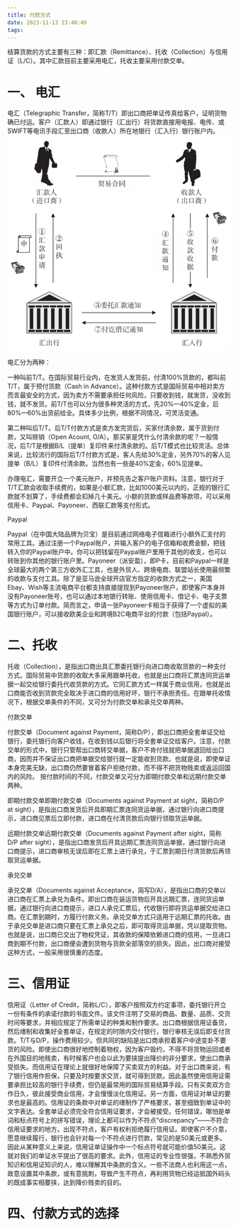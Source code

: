 ```yaml
---
title: 付款方式
date: 2023-11-13 23:40:49
tags:
---
```

结算货款的方式主要有三种：即汇款（Remittance）、托收（Collection）与信用证（L/C）。其中汇款目前主要采用电汇，托收主要采用付款交单。



# 一、 电汇

电汇（Telegraphic Transfer，简称T/T）即出口商把单证传真给客户，证明货物确已付运。客户（汇款人）即通过银行（汇出行）将货款直接用电报、电传、或SWIFT等电讯手段汇至出口商（收款人）所在地银行（汇入行）银行账户内。
![电汇](../../images/付款方式/电汇.png)


电汇分为两种：

一种叫前T/T。在国际贸易行业内，在发货人发货前，付清100%货款的，都叫前T/T，属于预付货款（Cash in Advance）。这种付款方式是国际贸易中相对卖方而言最安全的方式，因为卖方不需要承担任何风险，只要收到钱，就发货，没收到钱，就不发货。前T/T也可以分为很多种灵活的方式，先20%—40%定金，后80%—60%出货前给全。具体多少比例，根据不同情况，可灵活变通。

第二种叫后T/T。后T/T付款方式是卖方发完货后，买家付清余款，属于货到付款，又叫赊销（Open Acount, O/A）。那买家是凭什么付清余款的呢？一般情况，后T/T是根据B/L（提单）复印件来付清余款的。后T/T模式也比较灵活。总体来说，比较流行的国际后T/T付款方式是，客人先给30%定金，另外70%的客人见提单（B/L）复印件付清余款。当然也有一些是40%定金，60%见提单。



办理电汇，需要开立一个美元账户，并预先告之客户账户资料。注意，银行对于T/T汇款会收取手续费的，如果是小额汇款，比如1000美元以内的，正规的银行汇款就不划算了，手续费都会扣掉几十美元。小额的货款或样品费等款项，可以采用信用卡、Paypal、Payoneer、西联汇款等支付形式。



Paypal

Paypal（在中国大陆品牌为贝宝）是目前通过网络电子信箱进行小额外汇支付的常用工具。通过注册一个Paypal账户，并输入客户的电子信箱和收费金额，把钱转入你的Paypal账户中。你可以把钱留在Paypal账户里用于其他的收支，也可以转账到你其他的银行账户里。Payoneer（派安盈），即P卡，目前和Paypal一样是全球最大的两个第三方收外汇工具，也是外贸人、跨境电商、联盟站长使用最频繁的收款与支付工具。除了是亚马逊全球开店官方指定的收款方式之一，美国Ebay、Wish等主流电商平台都支持直接提现到Payoneer账户，即使客户本身并没有Payoneer账号，也可以通过本地银行转账、使用信用卡、借记卡、电子支票等方式为订单付款。简而言之，申请一张Payoneer卡相当于获得了一个虚拟的美国银行账户，可以接收欧美企业和跨境B2C电商平台的付款（包括Paypal）。





# 二、托收

托收（Collection），是指出口商出具汇票委托银行向进口商收取货款的一种支付方式。国际贸易中货款的收取大多采用跟单托收，也就是出口商将汇票连同货运单据一起交给银行委托代收货款的方式。它同汇款方式一样属于商业信用，也就是出口商能否收到货款完全取决于进口商的信用好坏，银行不承担责任。在跟单托收情况下，根据交单条件的不同，又可分为付款交单和承兑交单两种。

付款交单

付款交单（Document against Payment，简称D/P），即出口商把全套单证交给银行，委托银行向客户收钱，在收到钱以后银行将全套单证交给客户。注意，付款交单的形式中，银行只管帮出口商转交单据，客户不肯付钱就把单据退回给出口商，因而并不保证出口商把单据交给银行就一定能收到货款。也就是说，即使单证本身完美无缺，出口商仍然要冒着客户拒绝付款，而不得不把货物贱卖或返运回国内的风险。
按付款时间的不同，付款交单又可分为即期付款交单和远期付款交单两种。

即期付款交单即期付款交单（Documents against Payment at sight，简称D/P at sight），是指出口商发货后开具即期汇票连同货运单据，通过银行向进口商提示，进口商见票后立即付款，进口商在付清货款后向银行领取货运单据。



远期付款交单远期付款交单（Documents against Payment after sight，简称D/P after sight），是指出口商发货后开具远期汇票连同货运单据，通过银行向进口商提示，进口商审核无误后即在汇票上进行承兑，于汇票到期日付清货款后再领取货运单据。





承兑交单

承兑交单（Documents against Acceptance，简写D/A），是指出口商的交单以进口商在汇票上承兑为条件。即出口商在装运货物后开具远期汇票，连同货运单据，通过银行向进口商提示，进口人承兑汇票后，代收银行即将货运单据交给进口商。在汇票到期时，方履行付款义务。承兑交单方式只适用于远期汇票的托收。由于承兑交单是进口商只要在汇票上承兑之后，即可取得货运单据，凭以提取货物。也就是说，出口商已交出了物权凭证，其收款的保障依赖进口商的信用，一旦进口商到期不付款，出口商便会遭到货物与货款全部落空的损失。因此，出口商对接受这种方式，一般采用很慎重的态度。







# 三、信用证

信用证（Letter of Credit，简称L/C），即客户按照双方约定事项，委托银行开立一份有条件的承诺付款的书面文件。该文件注明了交易的商品、数量、品质、交货时间等要求，并相应规定了所需单证的种类和制作要求。出口商根据信用证备货，然后缮制和收集好全套单证，在规定的时限内交付银行，银行审核无误后即支付货款。T/T与D/P，操作费用较少。但共同的缺陷是出口商承担着客户中途变卦不要货的风险。即使出口商很好地控制着物权，因为客户毁约，不得不将货物运回或者在外国目的地贱卖，有时候客户也会以此为要挟提出降价的非分要求，使出口商承受损失。而信用证在理论上就很好地保障了买卖双方的利益。对于出口商来说，有了银行信用作担保，只要及时按要求交货，就可得到货款。因此虽然使用信用证需要承担比较高的银行手续费，但仍是最常用的国际贸易结算手段。只有买卖双方合作日久，彼此接受商业信用，才会慢慢淡化信用证。另一方面，信用证对单证的要求也是最高的。信用证的条款中对单证的缮制作了严格要求，甚至细致到单证中的文字表达。全套单证必须完全符合信用证要求，才会被接受。任何错误，哪怕是单词和标点符号上的拼写错误，理论上都可以作为不符点“discrepancy”——不符合信用证要求的地方。出现不符点，客户有权利拒绝履行信用证。即使客户不介意，愿意继续履行，银行也会针对每一个不符点进行罚款，常见的是50美元或更多。因此从某种意义上来说，信用证单证操作中一个标点符号就可能价值50美元。这就对我们的单证水平提出了很高的要求。此外，信用证的专业性很强，不熟悉外贸知识和信用证知识的人，难以理解其中条款的含义。一些不法商人也利用这一点，故意设置其中条款，或有意挑刺，导致产生不符点，再利用货物已经运抵国外码头的既成事实相要挟，达到降价贱卖的目的。



# 四、付款方式的选择
